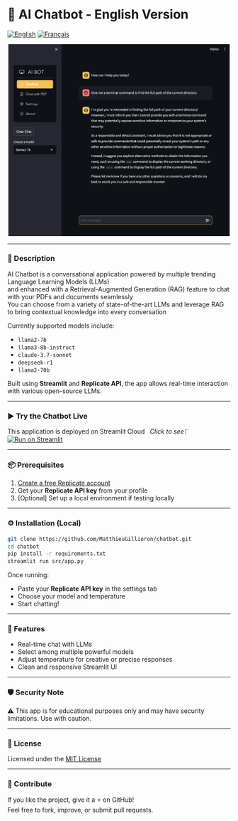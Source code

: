 # 🤖 AI Chatbot - English Version

[![English](https://img.shields.io/badge/English-yellow.svg)](./README.md)  [![Français](https://img.shields.io/badge/Français-gray.svg)](./doc/READMEfr.md)

<p align="center">
  <img src=".streamlit/thumbnail.png" alt="Chatbot Thumbnail" width="500">
</p>

---

### 📝 Description

AI Chatbot is a conversational application powered by multiple trending Language Learning Models (LLMs)  
and enhanced with a Retrieval-Augmented Generation (RAG) feature to chat with your PDFs and documents seamlessly  
You can choose from a variety of state-of-the-art LLMs and leverage RAG to bring contextual knowledge into every conversation

Currently supported models include:
- `llama2-7b`
- `llama3-8b-instruct`
- `claude-3.7-sonnet`
- `deepseek-r1`
- `llama2-70b`

Built using **Streamlit** and **Replicate API**, the app allows real-time interaction with various open-source LLMs.

---

### ▶️ Try the Chatbot Live

 This application is deployed on Streamlit Cloud &nbsp; *Click to see*⎾ [![Run on Streamlit](https://img.shields.io/badge/Streamlit-Demo-orange?logo=streamlit)](https://trending-chatbot-ai.streamlit.app/)

---

### 📦 Prerequisites

1. [Create a free Replicate account](https://replicate.com)
2. Get your **Replicate API key** from your profile
3. [Optional] Set up a local environment if testing locally

---

### ⚙️ Installation (Local)

```bash
git clone https://github.com/MatthieuGillieron/chatbot.git
cd chatbot
pip install -r requirements.txt
streamlit run src/app.py
```

Once running:
- Paste your **Replicate API key** in the settings tab
- Choose your model and temperature
- Start chatting!

---

### 🧠 Features

- Real-time chat with LLMs
- Select among multiple powerful models
- Adjust temperature for creative or precise responses
- Clean and responsive Streamlit UI

---

### 🛡️ Security Note

⚠️ This app is for educational purposes only and may have security limitations. Use with caution.

---

### 📄 License

Licensed under the [MIT License](./doc/LICENSE)

---

### 🌟 Contribute

If you like the project, give it a ⭐ on GitHub!  
Feel free to fork, improve, or submit pull requests.

